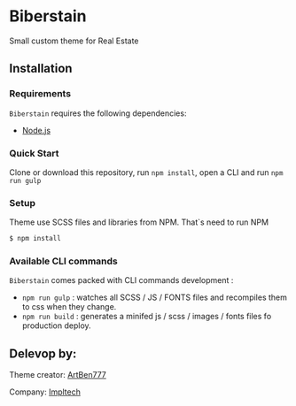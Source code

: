 
Biberstain
===

Small custom theme for Real Estate

Installation
---------------

### Requirements

`Biberstain` requires the following dependencies:

- [Node.js](https://nodejs.org/)

### Quick Start

Clone or download this repository, run `npm install`, open a CLI and run `npm run gulp`

### Setup

Theme use SCSS files and libraries from NPM. That`s need to run NPM

```sh
$ npm install
```

### Available CLI commands

`Biberstain` comes packed with CLI commands development :

- `npm run gulp` : watches all SCSS / JS / FONTS files and recompiles them to css when they change.
- `npm run build` : generates a minifed js / scss / images / fonts files fo production deploy.

Delevop by:
---------------
Theme creator: [ArtBen777](https://github.com/Art-Ben)

Company: [Impltech](https://impltech.de/)
